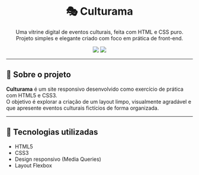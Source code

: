 <h1 align="center">🎭 Culturama</h1>

<p align="center">
  Uma vitrine digital de eventos culturais, feita com HTML e CSS puro. <br>
  Projeto simples e elegante criado com foco em prática de front-end. 
</p>

<div align="center">
  <img src="https://img.shields.io/badge/HTML5-E34F26?style=flat&logo=html5&logoColor=fff" />
  <img src="https://img.shields.io/badge/CSS3-1572B6?style=flat&logo=css3&logoColor=fff" />
</div>

---

## 🧠 Sobre o projeto

**Culturama** é um site responsivo desenvolvido como exercício de prática com HTML5 e CSS3.  
O objetivo é explorar a criação de um layout limpo, visualmente agradável e que apresente eventos culturais fictícios de forma organizada.

---

## 🚀 Tecnologias utilizadas

- HTML5  
- CSS3  
- Design responsivo (Media Queries)  
- Layout Flexbox  
